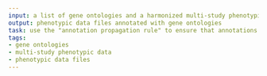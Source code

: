 ```yaml
---
input: a list of gene ontologies and a harmonized multi-study phenotypic data set
output: phenotypic data files annotated with gene ontologies
task: use the "annotation propagation rule" to ensure that annotations to ontology terms are "inherited" up
tags:
- gene ontologies
- multi-study phenotypic data
- phenotypic data files
---
```


